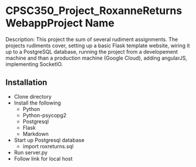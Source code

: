 # CPSC350_Project_RoxanneReturnsWebappProject Name

Description: This project the sum of several rudiment assignments. The projects rudiments cover, setting up a basic Flask template website, wiring it up to a PostgreSQL database, running the project from a developement machine and than a production machine (Google Cloud), adding angularJS, implementing SocketIO.

## Installation

* Clone directory
* Install the following
  * Python
  * Python-psycopg2
  * Postgresql
  * Flask
  * Markdown
* Start up Postgresql database
  * import roxreturns.sql
* Run server.py
* Follow link for local host
